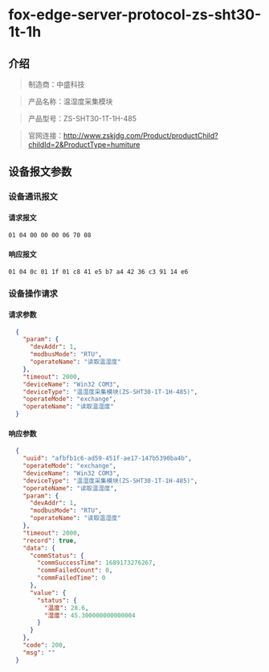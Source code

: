# fox-edge-server-protocol-zs-sht30-1t-1h

## 介绍
> 制造商：中盛科技

> 产品名称：温湿度采集模块

> 产品型号：ZS-SHT30-1T-1H-485

> 官网连接：http://www.zskjdg.com/Product/productChild?childId=2&ProductType=humiture

## 设备报文参数

### 设备通讯报文
#### 请求报文
```txt
01 04 00 00 00 06 70 08
```
#### 响应报文
```txt
01 04 0c 01 1f 01 c8 41 e5 b7 a4 42 36 c3 91 14 e6
```


### 设备操作请求
#### 请求参数
```json
  {
    "param": {
      "devAddr": 1,
      "modbusMode": "RTU",
      "operateName": "读取温湿度"
    },
    "timeout": 2000,
    "deviceName": "Win32 COM3",
    "deviceType": "温湿度采集模块(ZS-SHT30-1T-1H-485)",
    "operateMode": "exchange",
    "operateName": "读取温湿度"
  }
```

#### 响应参数
```json
  {
    "uuid": "afbfb1c6-ad59-451f-ae17-147b5390ba4b",
    "operateMode": "exchange",
    "deviceName": "Win32 COM3",
    "deviceType": "温湿度采集模块(ZS-SHT30-1T-1H-485)",
    "operateName": "读取温湿度",
    "param": {
      "devAddr": 1,
      "modbusMode": "RTU",
      "operateName": "读取温湿度"
    },
    "timeout": 2000,
    "record": true,
    "data": {
      "commStatus": {
        "commSuccessTime": 1689173276267,
        "commFailedCount": 0,
        "commFailedTime": 0
      },
      "value": {
        "status": {
          "温度": 28.6,
          "湿度": 45.300000000000004
        }
      }
    },
    "code": 200,
    "msg": ""
  }
```
